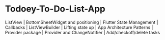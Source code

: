 # Todoey-To-Do-List-App
ListView | BottomSheetWidget  and positioning | Flutter State Management | Callbacks | ListViewBuilder | Lifting state up | App Architecture Patterns | Provider package | Provider and ChangeNotifier | Add/checkoff/delete tasks
